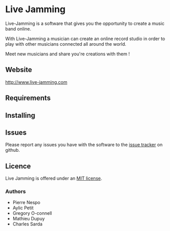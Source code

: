 # Live Jamming

Live-Jamming is a software that gives you the opportunity to create a music band online.

With Live-Jamming a musician can create an online record studio in order to play with other musicians connected all around the world.

Meet new musicians and share you're creations with them !

## Website

http://www.live-jamming.com

## Requirements

## Installing

## Issues

Please report any issues you have with the software to the [issue tracker](http://github.com/livejamming/Live-Jamming/issues) on github.

## Licence

Live Jamming is offered under an [MIT license](http://www.opensource.org/licenses/mit-license.php).

### Authors
* Pierre Nespo
* Aylic Petit
* Gregory O-connell
* Mathieu Dupuy
* Charles Sarda